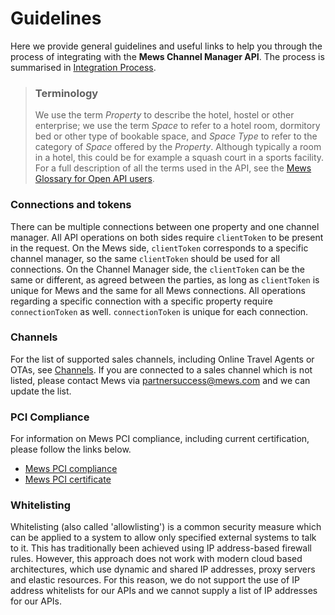 # Guidelines

Here we provide general guidelines and useful links to help you through the process of integrating with the __Mews Channel Manager API__.
The process is summarised in [Integration Process](process.md).

> ### Terminology
> We use the term *Property* to describe the hotel, hostel or other enterprise;
> we use the term *Space* to refer to a hotel room, dormitory bed or other type of bookable space, and *Space Type* to refer to the category of *Space* offered by the *Property*.
> Although typically a room in a hotel, this could be for example a squash court in a sports facility.
> For a full description of all the terms used in the API, see the [Mews Glossary for Open API users](https://help.mews.com/s/article/Mews-Glossary-for-Open-API-users?language=en_US).

### Connections and tokens

There can be multiple connections between one property and one channel manager.
All API operations on both sides require `clientToken` to be present in the request.
On the Mews side, `clientToken` corresponds to a specific channel manager, so the same `clientToken` should be used for all connections.
On the Channel Manager side, the `clientToken` can be the same or different, as agreed between the parties, as long as `clientToken` is unique for Mews and the same for all Mews connections.
All operations regarding a specific connection with a specific property require `connectionToken` as well.
`connectionToken` is unique for each connection.

### Channels

For the list of supported sales channels, including Online Travel Agents or OTAs, see [Channels](../channels/README.md).
If you are connected to a sales channel which is not listed, please contact Mews via [partnersuccess@mews.com](mailto://partnersuccess@mews.com) and we can update the list.

### PCI Compliance

For information on Mews PCI compliance, including current certification, please follow the links below.

* [Mews PCI compliance](https://mews.force.com/s/article/pci-compliance?language=en_US)
* [Mews PCI certificate](https://www.mews.com/en/platform-documentation)

### Whitelisting

Whitelisting (also called 'allowlisting') is a common security measure which can be applied to a system to allow only specified external systems to talk to it. This has traditionally been achieved using IP address-based firewall rules. However, this approach does not work with modern cloud based architectures, which use dynamic and shared IP addresses, proxy servers and elastic resources. For this reason, we do not support the use of IP address whitelists for our APIs and we cannot supply a list of IP addresses for our APIs.
